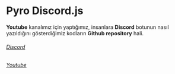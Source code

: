# Pyro Discord.js
**Youtube** kanalımız için yaptığımız, insanlara **Discord** botunun nasıl yazıldığını gösterdiğimiz kodların **Github repository** hali.

###### [Discord](discord.gg/c6qB6C6uDz) 
###### [Youtube](https://www.youtube.com/channel/UC_kSHhqW4VZekpUI9qUkoGw)
